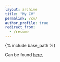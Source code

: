 ```yaml
---
layout: archive
title: "My CV"
permalink: /cv/
author_profile: true
redirect_from:
  - /resume
---
```


{% include base_path %}

Can be found <a href="tomassoltinsky.github.io/files/CV_postdoc_TS.pdf" target="_blank">here.</a>
